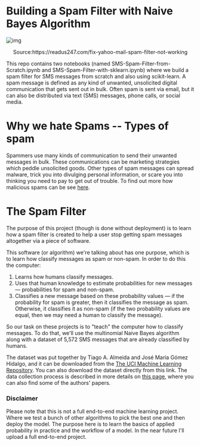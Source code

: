 # Building a Spam Filter with Naive Bayes Algorithm
![img](C:\Users\Dintoe_T\Desktop\DQ\Spam-filter\spam.png)

<center>Source:https://readus247.com/fix-yahoo-mail-spam-filter-not-working</center>

This repo contains two notebooks (named SMS-Spam-Filter-from-Scratch.ipynb and SMS-Spam-Filter-with-sklearn.ipynb) where we build a spam filter for SMS messages from scratch and also using scikit-learn. A spam message is defined as any kind of unwanted, unsolicited digital communication that gets sent out in bulk. Often spam is sent via email, but it can also be distributed via text (SMS) messages, phone calls, or social media.

# Why we hate Spams -- Types of spam
Spammers use many kinds of communication to send their unwanted messages in bulk. These communications can be marketing strategies which peddle unsolicited goods. Other types of spam messages can spread malware, trick you into divulging personal information, or scare you into thinking you need to pay to get out of trouble. To find out more how malicious spams can be see [here](https://www.malwarebytes.com/spam).

# The Spam Filter

The purpose of this project (though is done without deployment) is to learn how a spam filter is created to help a user stop getting spam messages altogether via a piece of software.

This software (or algorithm) we're talking about has one purpose, which is to learn how classify messages as spam or non-spam. In order to do this the computer:

1. Learns how humans classify messages.
2. Uses that human knowledge to estimate probabilities for new messages — probabilities for spam and non-spam.
3. Classifies a new message based on these probability values — if the probability for spam is greater, then it classifies the message as spam. Otherwise, it classifies it as non-spam (if the two probability values are equal, then we may need a human to classify the message).

So our task on these projects is to "teach" the computer how to classify messages. To do that, we'll use the multinomial Naive Bayes algorithm along with a dataset of 5,572 SMS messages that are already classified by humans.

The dataset was put together by Tiago A. Almeida and José María Gómez Hidalgo, and it can be downloaded from the [The UCI Machine Learning Repository](https://archive.ics.uci.edu/ml/datasets/sms+spam+collection). You can also download the dataset directly from this link. The data collection process is described in more details on [this page](http://www.dt.fee.unicamp.br/~tiago/smsspamcollection/#composition), where you can also find some of the authors' papers.

### Disclaimer
Please note that this is not a full end-to-end machine learning project. Where we test a bunch of other algorithms to pick the best one and then deploy the model. The purpose here is to learn the basics of applied probability in practice and the workflow of a model. In the near future I'll upload a full end-to-end project.


































































